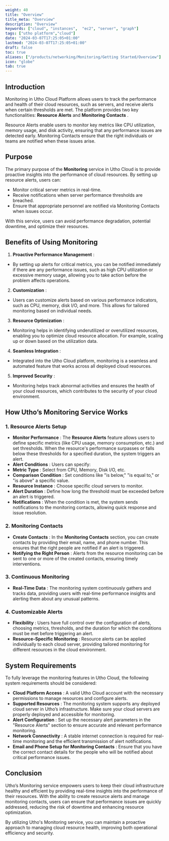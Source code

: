 ```yaml
---
weight: 40
title: "Overview"
title_meta: "Overview"
description: "Overview"
keywords: ["cloud", "instances",  "ec2", "server", "graph"]
tags: ["utho platform","cloud"]
date: "2024-03-07T17:25:05+01:00"
lastmod: "2024-03-07T17:25:05+01:00"
draft: false
toc: true
aliases: ["/products/networking/Monitoring/Getting Started/Overview"]
icon: "globe"
tab: true
---
```


## **Introduction**

Monitoring in Utho Cloud Platform allows users to track the performance and health of their cloud resources, such as servers, and receive alerts when certain thresholds are met. The platform provides two key functionalities: **Resource Alerts** and  **Monitoring Contacts** .

Resource Alerts enable users to monitor key metrics like CPU utilization, memory usage, and disk activity, ensuring that any performance issues are detected early. Monitoring Contacts ensure that the right individuals or teams are notified when these issues arise.

## **Purpose**

The primary purpose of the **Monitoring** service in Utho Cloud is to provide proactive insights into the performance of cloud resources. By setting up resource alerts, users can:

* Monitor critical server metrics in real-time.
* Receive notifications when server performance thresholds are breached.
* Ensure that appropriate personnel are notified via Monitoring Contacts when issues occur.

With this service, users can avoid performance degradation, potential downtime, and optimize their resources.

## **Benefits of Using Monitoring**

1. **Proactive Performance Management** :

* By setting up alerts for critical metrics, you can be notified immediately if there are any performance issues, such as high CPU utilization or excessive memory usage, allowing you to take action before the problem affects operations.

2. **Customization** :

* Users can customize alerts based on various performance indicators, such as CPU, memory, disk I/O, and more. This allows for tailored monitoring based on individual needs.

3. **Resource Optimization** :

* Monitoring helps in identifying underutilized or overutilized resources, enabling you to optimize cloud resource allocation. For example, scaling up or down based on the utilization data.

4. **Seamless Integration** :

* Integrated into the Utho Cloud platform, monitoring is a seamless and automated feature that works across all deployed cloud resources.

5. **Improved Security** :

* Monitoring helps track abnormal activities and ensures the health of your cloud resources, which contributes to the security of your cloud environment.

## **How Utho’s Monitoring Service Works**

### **1. Resource Alerts Setup**

* **Monitor Performance** : The **Resource Alerts** feature allows users to define specific metrics (like CPU usage, memory consumption, etc.) and set thresholds. When the resource's performance surpasses or falls below these thresholds for a specified duration, the system triggers an alert.
* **Alert Conditions** : Users can specify:
* **Metric Type** : Select from CPU, Memory, Disk I/O, etc.
* **Comparison Condition** : Set conditions like "is below," "is equal to," or "is above" a specific value.
* **Resource Instance** : Choose specific cloud servers to monitor.
* **Alert Duration** : Define how long the threshold must be exceeded before an alert is triggered.
* **Notifications** : When the condition is met, the system sends notifications to the monitoring contacts, allowing quick response and issue resolution.

### **2. Monitoring Contacts**

* **Create Contacts** : In the **Monitoring Contacts** section, you can create contacts by providing their email, name, and phone number. This ensures that the right people are notified if an alert is triggered.
* **Notifying the Right Person** : Alerts from the resource monitoring can be sent to one or more of the created contacts, ensuring timely interventions.

### **3. Continuous Monitoring**

* **Real-Time Data** : The monitoring system continuously gathers and tracks data, providing users with real-time performance insights and alerting them about any unusual patterns.

### **4. Customizable Alerts**

* **Flexibility** : Users have full control over the configuration of alerts, choosing metrics, thresholds, and the duration for which the conditions must be met before triggering an alert.
* **Resource-Specific Monitoring** : Resource alerts can be applied individually to each cloud server, providing tailored monitoring for different resources in the cloud environment.

## **System Requirements**

To fully leverage the monitoring features in Utho Cloud, the following system requirements should be considered:

* **Cloud Platform Access** : A valid Utho Cloud account with the necessary permissions to manage resources and configure alerts.
* **Supported Resources** : The monitoring system supports any deployed cloud server in Utho’s infrastructure. Make sure your cloud servers are properly deployed and accessible for monitoring.
* **Alert Configuration** : Set up the necessary alert parameters in the "Resource Alerts" section to ensure accurate and relevant performance monitoring.
* **Network Connectivity** : A stable internet connection is required for real-time monitoring and the efficient transmission of alert notifications.
* **Email and Phone Setup for Monitoring Contacts** : Ensure that you have the correct contact details for the people who will be notified about critical performance issues.

## **Conclusion**

Utho’s Monitoring service empowers users to keep their cloud infrastructure healthy and efficient by providing real-time insights into the performance of their resources. With the ability to create resource alerts and manage monitoring contacts, users can ensure that performance issues are quickly addressed, reducing the risk of downtime and enhancing resource optimization.

By utilizing Utho's Monitoring service, you can maintain a proactive approach to managing cloud resource health, improving both operational efficiency and security.
